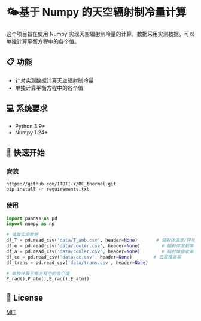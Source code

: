 # 🌤️基于 Numpy 的天空辐射制冷量计算

这个项目旨在使用 Numpy 实现天空辐射制冷量的计算，数据采用实测数据。可以单独计算平衡方程中的各个值。

## 📋 功能

- 针对实测数据计算天空辐射制冷量
- 单独计算平衡方程中的各个值

## 💻 系统要求

- Python 3.9+
- Numpy 1.24+

## 🚀 快速开始

### 安装

```shell
https://github.com/ITOTI-Y/RC_thermal.git
pip install -r requirements.txt
```

### 使用

```python
import pandas as pd
import numpy as np

# 读取实测数据
df_T = pd.read_csv('data/T_amb.csv', header=None)       # 辐射体温度/环境温度
df_e = pd.read_csv('data/cooler.csv', header=None)        # 辐射体发射率
df_a = pd.read_csv('data/cooler.csv', header=None)        # 辐射体吸收率
df_cc = pd.read_csv('data/cc.csv', header=None)        # 云层覆盖率
df_trans = pd.read_csv('data/trans.csv', header=None)  

# 单独计算平衡方程中的各个值
P_rad(),P_atm(),E_rad(),E_atm()
```
## 📜 License

[MIT](https://opensource.org/licenses/MIT)